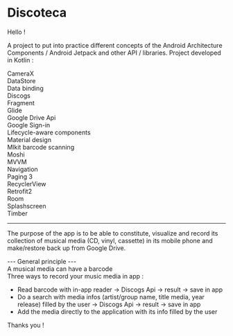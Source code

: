 # Discoteca

Hello !

A project to put into practice different concepts of the Android Architecture Components / Android Jetpack and other API / libraries. Project developed in Kotlin :

CameraX<br/>
DataStore<br/>
Data binding<br/>
Discogs<br/>
Fragment<br/>
Glide<br/>
Google Drive Api<br/>
Google Sign-in<br/>
Lifecycle-aware components<br/>
Material design<br/>
Mlkit barcode scanning<br/>
Moshi<br/>
MVVM<br/>
Navigation<br/>
Paging 3<br/>
RecyclerView<br/>
Retrofit2<br/>
Room<br/>
Splashscreen<br/>
Timber<br/>

*******************

The purpose of the app is to be able to constitute, visualize and record its collection of musical media (CD, vinyl, cassette) in its mobile phone and make/restore back up from Google Drive.</br>

--- General principle --- <br/>
A musical media can have a barcode <br/>
Three ways to record your music media in app : <br/>
* Read barcode with in-app reader -> Discogs Api -> result -> save in app
* Do a search with media infos (artist/group name, title media, year release) filled by the user -> Discogs Api -> result -> save in app
* Add the media directly to the application with its info filled by the user

Thanks you !
